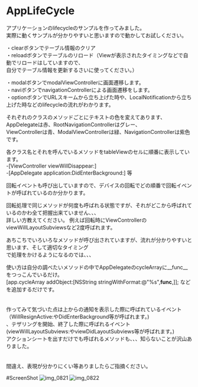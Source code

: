 AppLifeCycle
============

アプリケーションのlifecycleのサンプルを作ってみました。  
実際に動くサンプルが分かりやすいと思いますので動かしてお試しください。

・clearボタンでテーブル情報のクリア    
・reloadボタンでテーブルのリロード（Viewが表示されたタイミングなどで自動でリロードはしていますので、  
自分でテーブル情報を更新するさいに使ってください。）

・modalボタンでmodalViewControllerに画面遷移します。   
・naviボタンでnavigationControllerによる画面遷移をします。   
・optionボタンでURLスキームから立ち上げた時や、LocalNotificationから立ち上げた時などのlifecycleの流れがわかります。


  
それぞれのクラスのメソッドごとにテキストの色を変えてあります、AppDelegateは赤、RootNavigationControllerはグレー、  
ViewControllerは青、ModalViewControllerは緑、NavigationControllerは紫色です。

各クラス名とそれを呼んでいるメソッドをtableViewのセルに順番に表示しています。   
-[ViewController viewWillDisappear:]   
-[AppDelegate application:DidEnterBackground:]  等   
   
回転イベントも呼び出していますので、デバイスの回転でどの順番で回転イベントが呼ばれているのか分かります。


回転処理で同じメソッドが何度も呼ばれる状態ですが、それがどこから呼ばれているのかわ全て把握出来ていません、、、  
詳しい方教えてください。
例えば回転時にViewControllerのviewWillLayoutSubviewsなど2度呼ばれます。  


あちこちでいろいろなメソッドが呼び出されていますが、流れが分かりやすいと思います、そして適切なタイミング  
で処理をかけるようになるのでは、、、  




使い方は自分の調べたいメソッドの中でAppDelegateのcycleArrayに__func__をつっこんでいるだけ。  
[app.cycleArray addObject:[NSString stringWithFormat:@"%s",__func__,]]; などを追加するだけです。  
　　
  
作ってみて気づいた点は上からの通知を表示した際に呼ばれているイベント  
（WillResignActive:やDidEnterBackground等が呼ばれます。)  
、テザリングを開始、終了した際に呼ばれるイベント(viewWillLayoutSubviews:やviewDidLayoutSubviews等が呼ばれます。)  
アクションシートを出すだけでも呼ばれるメソッドも、、、知らないことが沢山ありました。  
　　

間違え、表現が分かりにくい等ありましたらご指摘ください。


#ScreenShot
![img_0821](https://f.cloud.github.com/assets/871484/1022208/48ee74c2-0d6d-11e3-9ebc-fe329f488f3a.png)
![img_0822](https://f.cloud.github.com/assets/871484/1022267/be498894-0d75-11e3-967a-70122d88cc40.png)
